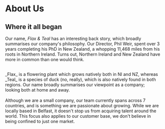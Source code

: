 # About Us
## Where it all began
Our name, _Flax & Teal_ has an interesting back story, which broadly summarises our company's philosophy. Our Director, Phil Weir, spent over 3 years completing his PhD in New Zealand, a whopping 11,468 miles from his roots in Northern Ireland. Turns out, Northern Ireland and New Zealand have more in common than one would think.

<br>
_Flax_ is a flowering plant which grows natively both in NI and NZ, whereas _Teal_ is a species of duck (no, really), which is also natively found in both regions. Our name broadly summarises our viewpoint as a company; looking both at home and away.
</br>
<br>
Although we are a small company, our team currently spans across 7 countries, and is something we are passionate about growing. While we are locally based in Belfast, it doesn't stop us from acquiring talent around the world. This focus also applies to our customer base, we don't believe in being confined to just one market. 
</br>
